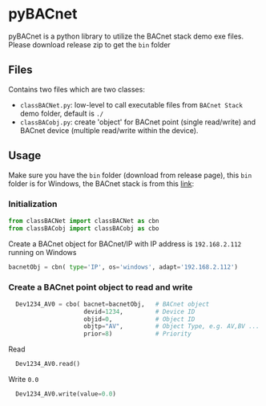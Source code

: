 # pyBACnet
pyBACnet is a python library to utilize the BACnet stack demo exe files. Please download release zip to get the ```bin``` folder

## Files
Contains two files which are two classes:

* ```classBACNet.py```: low-level to call executable files from ```BACnet Stack``` demo folder, default is ```./``` 
* ```classBACobj.py```: create 'object' for BACnet point (single read/write) and BACnet device (multiple read/write within the device).


## Usage
Make sure you have the ```bin``` folder (download from release page), this ```bin``` folder is for Windows, the BACnet stack is from this [link](https://sourceforge.net/projects/bacnet/):
### Initialization
```python
from classBACNet import classBACNet as cbn 
from classBACobj import classBACobj as cbo
```
Create a BACnet object for BACnet/IP with IP address is ```192.168.2.112``` running on Windows
```python
bacnetObj = cbn( type='IP', os='windows', adapt='192.168.2.112')
```
### Create a BACnet point object to read and write
```python
  Dev1234_AV0 = cbo( bacnet=bacnetObj,   # BACnet object
                     devid=1234,         # Device ID
                     objid=0,            # Object ID
                     objtp="AV",         # Object Type, e.g. AV,BV ...
                     prior=8)            # Priority
```
Read
```python
  Dev1234_AV0.read()
  ```
Write ```0.0```
```python
  Dev1234_AV0.write(value=0.0)
```


